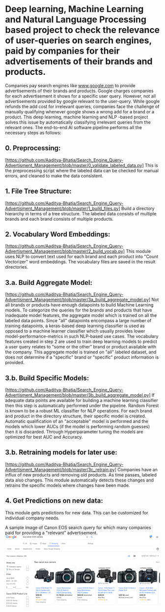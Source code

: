 # Deep learning, Machine Learning and Natural Language Processing based project to check the relevance of user-queries on search engines, paid by companies for their advertisements of their brands and products. 

Companies pay search engines like www.google.com to provide advertisements of their brands and products. Google charges companies for each advertisement it shows for a specific user query. However, not all advertisements provided by google relevant to the user-query. While google refunds the add cost for irrelevant queries, companies face the challenge of manually qualifying whenever google shows a wrong add for a brand or a product. 
This deep learning, machine learning and NLP -based project solves this issue by automatically classifying irrelevant queries from the relevant ones. The end-to-end AI software pipeline performs all the necessary steps as follows:

## 0. Preprocessing:
[https://github.com/Aaditya-Bhatia/Search_Engine_Query-Advertisment_Management/blob/master/0_validate_labeled_data.py] This is the preprocessing script where the labeled data can be checked for manual errors, and cleaned to make the data consistent.

## 1. File Tree Structure:
[https://github.com/Aaditya-Bhatia/Search_Engine_Query-Advertisment_Management/blob/master/1_build_files.py] 
Build a directory hierarchy in terms of a tree structure. The labeled data consists of multiple brands and each brand consists of multiple products.


## 2. Vocabulary Word Embeddings:
[https://github.com/Aaditya-Bhatia/Search_Engine_Query-Advertisment_Management/blob/master/2_build_vocab.py] 
This module uses NLP to convert text used for each brand and each product into "Count Vectorizer" word embeddings. The vocabulary files are saved in the result directories. 

## 3.a. Build Aggregate Model:
[https://github.com/Aaditya-Bhatia/Search_Engine_Query-Advertisment_Management/blob/master/3a_build_aggregate_model.py] 
Not all brands or products have enough datapoints to build Machine Learning models. To categorize the queries for the brands and products that have  inadequate model features, the aggregate model which is trained on all the labeled data points. Since "all" datapoints encompass a large number of training datapoints, a keras-based deep learning classifier is used as opposed to a machine learner classifier which usually provides lower model-performance-metrics in such NLP-based use cases. The vocabulary features created in step 2 are used to train deep learning models to predict a user query relates to "some or the other" brand or product available with the company. This aggregate model is trained on "all" labeled dataset, and does not determine if a "specific" brand or "specific" product information is provided. 

## 3.b. Build Specific Models:
[https://github.com/Aaditya-Bhatia/Search_Engine_Query-Advertisment_Management/blob/master/3b_build_aggregate_model.py]
If adequate data points are available for building a machine learning classifier then this step is automatically performed under the pipeline. Random Forest is known to be a robust ML classifier for NLP operations. For each brand and product in the directory structure, their specific model is created. Automatic qualification of an "acceptable" model is performed and the models which lower AUCs (if the model is performing random guesses) then it is discarded. Through Hyperparameter tuning the models are optimized for best AUC and Accuracy.

## 3.b. Retraining models for later use:
[https://github.com/Aaditya-Bhatia/Search_Engine_Query-Advertisment_Management/blob/master/3c_retrain.py]
Companies have an influx of new products and removing old products. As time passes, labeled data also changes. This module automatically detects these changes and retrains the specific models where changes have been made.

## 4. Get Predictions on new data:
This module gets predictions for new data. This can be customized for individual company needs.

A sample image of Canon EOS search query for which many companies paid for providing a "relevant" advertisement.
![ad_img](https://github.com/Aaditya-Bhatia/Search_Engine_Query-Advertisment_Management/blob/master/Canon_Add_Image.png)

